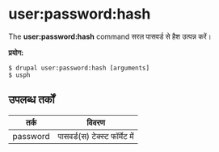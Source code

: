 # user:password:hash
The **user:password:hash** command सरल पासवर्ड से हैश उत्पन्न करें।

**प्रयोग:**
```
$ drupal user:password:hash [arguments] 
$ usph  
```

## उपलब्ध तर्कों  
तर्क | विवरण
---------|-------------
password | पासवर्ड(स) टेक्स्ट फॉर्मेट में
